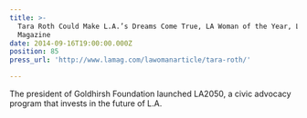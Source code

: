 ```yaml
---
title: >-
  Tara Roth Could Make L.A.’s Dreams Come True, LA Woman of the Year, LA
  Magazine
date: 2014-09-16T19:00:00.000Z
position: 85
press_url: 'http://www.lamag.com/lawomanarticle/tara-roth/'

---
```




The president of Goldhirsh Foundation launched LA2050, a civic advocacy program that invests in the future of L.A.

